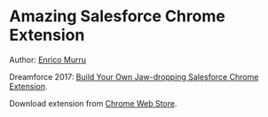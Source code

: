 # Amazing Salesforce Chrome Extension

Author: [Enrico Murru](https://enree.co)

Dreamforce 2017: [Build Your Own Jaw-dropping Salesforce Chrome Extension](https://success.salesforce.com/sessions?eventId=a1Q3A00000stRRuUAM#/session/a2q3A000001ysJuQAI).

Download extension from [Chrome Web Store](https://chrome.google.com/webstore/detail/amazing-salesforce-chrome/mmkccibgnkbmlhgddpnipfciejgfdaoc).